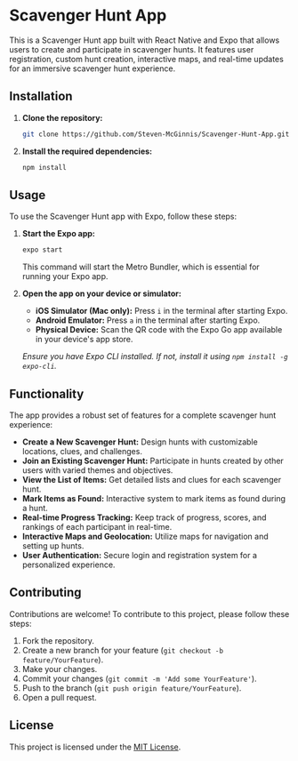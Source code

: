 # Scavenger Hunt App

This is a Scavenger Hunt app built with React Native and Expo that allows users to create and participate in scavenger hunts. It features user registration, custom hunt creation, interactive maps, and real-time updates for an immersive scavenger hunt experience.

## Installation

1. **Clone the repository:**

   ```bash
   git clone https://github.com/Steven-McGinnis/Scavenger-Hunt-App.git
   ```

2. **Install the required dependencies:**
   ```bash
   npm install
   ```

## Usage

To use the Scavenger Hunt app with Expo, follow these steps:

1. **Start the Expo app:**

   ```bash
   expo start
   ```

   This command will start the Metro Bundler, which is essential for running your Expo app.

2. **Open the app on your device or simulator:**

   - **iOS Simulator (Mac only):** Press `i` in the terminal after starting Expo.
   - **Android Emulator:** Press `a` in the terminal after starting Expo.
   - **Physical Device:** Scan the QR code with the Expo Go app available in your device's app store.

   _Ensure you have Expo CLI installed. If not, install it using `npm install -g expo-cli`._

## Functionality

The app provides a robust set of features for a complete scavenger hunt experience:

- **Create a New Scavenger Hunt:** Design hunts with customizable locations, clues, and challenges.
- **Join an Existing Scavenger Hunt:** Participate in hunts created by other users with varied themes and objectives.
- **View the List of Items:** Get detailed lists and clues for each scavenger hunt.
- **Mark Items as Found:** Interactive system to mark items as found during a hunt.
- **Real-time Progress Tracking:** Keep track of progress, scores, and rankings of each participant in real-time.
- **Interactive Maps and Geolocation:** Utilize maps for navigation and setting up hunts.
- **User Authentication:** Secure login and registration system for a personalized experience.

## Contributing

Contributions are welcome! To contribute to this project, please follow these steps:

1. Fork the repository.
2. Create a new branch for your feature (`git checkout -b feature/YourFeature`).
3. Make your changes.
4. Commit your changes (`git commit -m 'Add some YourFeature'`).
5. Push to the branch (`git push origin feature/YourFeature`).
6. Open a pull request.

## License

This project is licensed under the [MIT License](LICENSE).
